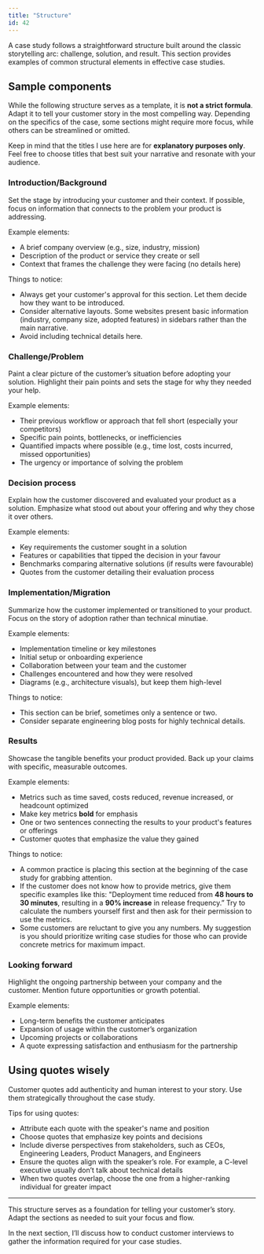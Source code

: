 ```yaml
---
title: "Structure"
id: 42
---
```


A case study follows a straightforward structure built around the classic storytelling arc: challenge, solution, and result. This section provides examples of common structural elements in effective case studies.

## Sample components

While the following structure serves as a template, it is **not a strict formula**. Adapt it to tell your customer story in the most compelling way. Depending on the specifics of the case, some sections might require more focus, while others can be streamlined or omitted.

Keep in mind that the titles I use here are for **explanatory purposes only**. Feel free to choose titles that best suit your narrative and resonate with your audience.

### Introduction/Background

Set the stage by introducing your customer and their context. If possible, focus on information that connects to the problem your product is addressing.

Example elements:

- A brief company overview (e.g., size, industry, mission)
- Description of the product or service they create or sell
- Context that frames the challenge they were facing (no details here)

Things to notice:

- Always get your customer's approval for this section. Let them decide how they want to be introduced.
- Consider alternative layouts. Some websites present basic information (industry, company size, adopted features) in sidebars rather than the main narrative.
- Avoid including technical details here.

### Challenge/Problem

Paint a clear picture of the customer’s situation before adopting your solution. Highlight their pain points and sets the stage for why they needed your help.

Example elements:

- Their previous workflow or approach that fell short (especially your competitors)
- Specific pain points, bottlenecks, or inefficiencies
- Quantified impacts where possible (e.g., time lost, costs incurred, missed opportunities)
- The urgency or importance of solving the problem

### Decision process

Explain how the customer discovered and evaluated your product as a solution. Emphasize what stood out about your offering and why they chose it over others.

Example elements:

- Key requirements the customer sought in a solution
- Features or capabilities that tipped the decision in your favour
- Benchmarks comparing alternative solutions (if results were favourable)
- Quotes from the customer detailing their evaluation process

### Implementation/Migration

Summarize how the customer implemented or transitioned to your product. Focus on the story of adoption rather than technical minutiae.

Example elements:

- Implementation timeline or key milestones
- Initial setup or onboarding experience
- Collaboration between your team and the customer
- Challenges encountered and how they were resolved
- Diagrams (e.g., architecture visuals), but keep them high-level

Things to notice:

- This section can be brief, sometimes only a sentence or two.
- Consider separate engineering blog posts for highly technical details.

### Results

Showcase the tangible benefits your product provided. Back up your claims with specific, measurable outcomes.

Example elements:

- Metrics such as time saved, costs reduced, revenue increased, or headcount optimized
- Make key metrics **bold** for emphasis
- One or two sentences connecting the results to your product's features or offerings
- Customer quotes that emphasize the value they gained

Things to notice:

- A common practice is placing this section at the beginning of the case study for grabbing attention.
- If the customer does not know how to provide metrics, give them specific examples like this: "Deployment time reduced from **48 hours to 30 minutes**, resulting in a **90% increase** in release frequency.” Try to calculate the numbers yourself first and then ask for their permission to use the metrics.
- Some customers are reluctant to give you any numbers. My suggestion is you should prioritize writing case studies for those who can provide concrete metrics for maximum impact.

### Looking forward

Highlight the ongoing partnership between your company and the customer. Mention future opportunities or growth potential.

Example elements:

- Long-term benefits the customer anticipates
- Expansion of usage within the customer’s organization
- Upcoming projects or collaborations
- A quote expressing satisfaction and enthusiasm for the partnership

## Using quotes wisely

Customer quotes add authenticity and human interest to your story. Use them strategically throughout the case study.

Tips for using quotes:

- Attribute each quote with the speaker's name and position
- Choose quotes that emphasize key points and decisions
- Include diverse perspectives from stakeholders, such as CEOs, Engineering Leaders, Product Managers, and Engineers
- Ensure the quotes align with the speaker’s role. For example, a C-level executive usually don’t talk about technical details
- When two quotes overlap, choose the one from a higher-ranking individual for greater impact

---

This structure serves as a foundation for telling your customer’s story. Adapt the sections as needed to suit your focus and flow.

In the next section, I’ll discuss how to conduct customer interviews to gather the information required for your case studies.